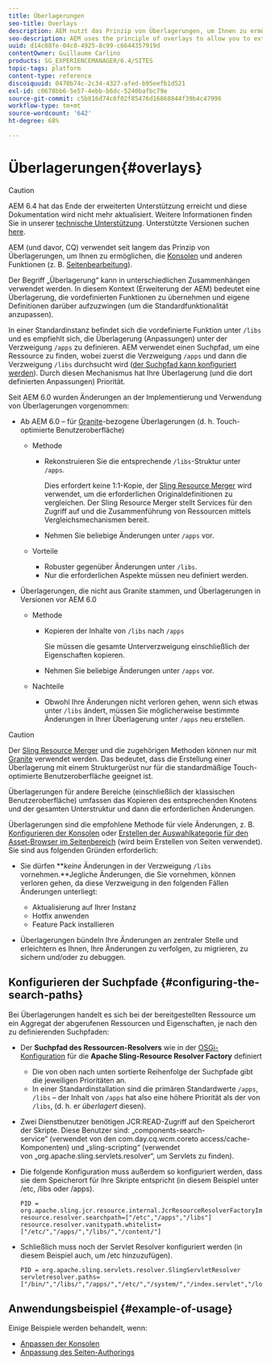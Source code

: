 ```yaml
---
title: Überlagerungen
seo-title: Overlays
description: AEM nutzt das Prinzip von Überlagerungen, um Ihnen zu ermöglichen, die Konsolen und andere Funktionen zu erweitern und anzupassen.
seo-description: AEM uses the principle of overlays to allow you to extend and customize the consoles and other functionality
uuid: d14c08fe-04c0-4925-8c99-c6644357919d
contentOwner: Guillaume Carlino
products: SG_EXPERIENCEMANAGER/6.4/SITES
topic-tags: platform
content-type: reference
discoiquuid: 0470b74c-2c34-4327-afed-b95eefb1d521
exl-id: c0678bb6-5e57-4ebb-b6dc-5240bafbc79e
source-git-commit: c5b816d74c6f02f85476d16868844f39b4c47996
workflow-type: tm+mt
source-wordcount: '642'
ht-degree: 68%

---
```


# Überlagerungen{#overlays}

>[!CAUTION]
>
>AEM 6.4 hat das Ende der erweiterten Unterstützung erreicht und diese Dokumentation wird nicht mehr aktualisiert. Weitere Informationen finden Sie in unserer [technische Unterstützung](https://helpx.adobe.com/de/support/programs/eol-matrix.html). Unterstützte Versionen suchen [here](https://experienceleague.adobe.com/docs/?lang=de).

AEM (und davor, CQ) verwendet seit langem das Prinzip von Überlagerungen, um Ihnen zu ermöglichen, die [Konsolen](/help/sites-developing/customizing-consoles-touch.md) und anderen Funktionen (z. B. [Seitenbearbeitung](/help/sites-developing/customizing-page-authoring-touch.md)).

Der Begriff „Überlagerung“ kann in unterschiedlichen Zusammenhängen verwendet werden. In diesem Kontext (Erweiterung der AEM) bedeutet eine Überlagerung, die vordefinierten Funktionen zu übernehmen und eigene Definitionen darüber aufzuzwingen (um die Standardfunktionalität anzupassen).

In einer Standardinstanz befindet sich die vordefinierte Funktion unter `/libs` und es empfiehlt sich, die Überlagerung (Anpassungen) unter der Verzweigung `/apps` zu definieren. AEM verwendet einen Suchpfad, um eine Ressource zu finden, wobei zuerst die Verzweigung `/apps` und dann die Verzweigung `/libs` durchsucht wird ([der Suchpfad kann konfiguriert werden](#configuring-the-search-paths)). Durch diesen Mechanismus hat Ihre Überlagerung (und die dort definierten Anpassungen) Priorität.

Seit AEM 6.0 wurden Änderungen an der Implementierung und Verwendung von Überlagerungen vorgenommen:

* Ab AEM 6.0 – für [Granite](https://helpx.adobe.com/de/experience-manager/6-4/sites/developing/using/reference-materials/granite-ui/api/index.html)-bezogene Überlagerungen (d. h. Touch-optimierte Benutzeroberfläche)

   * Methode

      * Rekonstruieren Sie die entsprechende `/libs`-Struktur unter `/apps`.

         Dies erfordert keine 1:1-Kopie, der [Sling Resource Merger](/help/sites-developing/sling-resource-merger.md) wird verwendet, um die erforderlichen Originaldefinitionen zu vergleichen. Der Sling Resource Merger stellt Services für den Zugriff auf und die Zusammenführung von Ressourcen mittels Vergleichsmechanismen bereit.

      * Nehmen Sie beliebige Änderungen unter `/apps` vor.
   * Vorteile

      * Robuster gegenüber Änderungen unter `/libs`.
      * Nur die erforderlichen Aspekte müssen neu definiert werden.


* Überlagerungen, die nicht aus Granite stammen, und Überlagerungen in Versionen vor AEM 6.0 

   * Methode

      * Kopieren der Inhalte von `/libs` nach `/apps`

         Sie müssen die gesamte Unterverzweigung einschließlich der Eigenschaften kopieren.

      * Nehmen Sie beliebige Änderungen unter `/apps` vor.
   * Nachteile

      * Obwohl Ihre Änderungen nicht verloren gehen, wenn sich etwas unter `/libs` ändert, müssen Sie möglicherweise bestimmte Änderungen in Ihrer Überlagerung unter `/apps` neu erstellen.


>[!CAUTION]
>
>Der [Sling Resource Merger](/help/sites-developing/sling-resource-merger.md) und die zugehörigen Methoden können nur mit [Granite](https://helpx.adobe.com/de/experience-manager/6-4/sites/developing/using/reference-materials/granite-ui/api/index.html) verwendet werden. Das bedeutet, dass die Erstellung einer Überlagerung mit einem Strukturgerüst nur für die standardmäßige Touch-optimierte Benutzeroberfläche geeignet ist.
>
>Überlagerungen für andere Bereiche (einschließlich der klassischen Benutzeroberfläche) umfassen das Kopieren des entsprechenden Knotens und der gesamten Unterstruktur und dann die erforderlichen Änderungen.

Überlagerungen sind die empfohlene Methode für viele Änderungen, z. B. [Konfigurieren der Konsolen](/help/sites-developing/customizing-consoles-touch.md#create-a-custom-console) oder [Erstellen der Auswahlkategorie für den Asset-Browser im Seitenbereich](/help/sites-developing/customizing-page-authoring-touch.md#add-new-selection-category-to-asset-browser) (wird beim Erstellen von Seiten verwendet). Sie sind aus folgenden Gründen erforderlich:

* Sie dürfen ***keine* Änderungen in der Verzweigung `/libs` vornehmen.**Jegliche Änderungen, die Sie vornehmen, können verloren gehen, da diese Verzweigung in den folgenden Fällen Änderungen unterliegt:

   * Aktualisierung auf Ihrer Instanz
   * Hotfix anwenden
   * Feature Pack installieren

* Überlagerungen bündeln Ihre Änderungen an zentraler Stelle und erleichtern es Ihnen, Ihre Änderungen zu verfolgen, zu migrieren, zu sichern und/oder zu debuggen.

## Konfigurieren der Suchpfade {#configuring-the-search-paths}

Bei Überlagerungen handelt es sich bei der bereitgestellten Ressource um ein Aggregat der abgerufenen Ressourcen und Eigenschaften, je nach den zu definierenden Suchpfaden:

* Der **Suchpfad des Ressourcen-Resolvers** wie in der [OSGi-Konfiguration](/help/sites-deploying/configuring-osgi.md) für die **Apache Sling-Resource Resolver Factory** definiert

   * Die von oben nach unten sortierte Reihenfolge der Suchpfade gibt die jeweiligen Prioritäten an.
   * In einer Standardinstallation sind die primären Standardwerte `/apps`, `/libs` – der Inhalt von `/apps` hat also eine höhere Priorität als der von `/libs`, (d. h. er *überlagert* diesen).

* Zwei Dienstbenutzer benötigen JCR:READ-Zugriff auf den Speicherort der Skripte. Diese Benutzer sind: „components-search-service“ (verwendet von den com.day.cq.wcm.coreto access/cache-Komponenten) und „sling-scripting“ (verwendet von „org.apache.sling.servlets.resolver“, um Servlets zu finden).
* Die folgende Konfiguration muss außerdem so konfiguriert werden, dass sie dem Speicherort für Ihre Skripte entspricht (in diesem Beispiel unter /etc, /libs oder /apps).

   ```
   PID = org.apache.sling.jcr.resource.internal.JcrResourceResolverFactoryImpl
   resource.resolver.searchpath=["/etc","/apps","/libs"]
   resource.resolver.vanitypath.whitelist=["/etc/","/apps/","/libs/","/content/"]
   ```

* Schließlich muss noch der Servlet Resolver konfiguriert werden (in diesem Beispiel auch, um /etc hinzuzufügen).

   ```
   PID = org.apache.sling.servlets.resolver.SlingServletResolver  
   servletresolver.paths=["/bin/","/libs/","/apps/","/etc/","/system/","/index.servlet","/login.servlet","/services/"]
   ```

## Anwendungsbeispiel {#example-of-usage}

Einige Beispiele werden behandelt, wenn:

* [Anpassen der Konsolen](/help/sites-developing/customizing-consoles-touch.md)
* [Anpassung des Seiten-Authorings](/help/sites-developing/customizing-page-authoring-touch.md)
